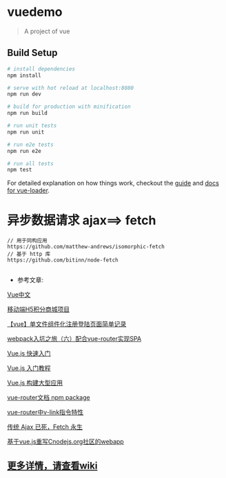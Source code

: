 # vuedemo

> A project of vue

## Build Setup

``` bash
# install dependencies
npm install

# serve with hot reload at localhost:8080
npm run dev

# build for production with minification
npm run build

# run unit tests
npm run unit

# run e2e tests
npm run e2e

# run all tests
npm test
```

For detailed explanation on how things work, checkout the [guide](http://vuejs-templates.github.io/webpack/) and [docs for vue-loader](http://vuejs.github.io/vue-loader).

# 异步数据请求 ajax==> fetch
```
// 用于同构应用
https://github.com/matthew-andrews/isomorphic-fetch
// 基于 http 库
https://github.com/bitinn/node-fetch


```


* 参考文章:

[Vue中文](http://cn.vuejs.org/guide/index.html)

[移动端H5积分商城项目](https://github.com/vincentSea/webapp)

[【vue】单文件组件化注册登陆页面简单记录](https://segmentfault.com/a/1190000004222334)

[webpack入坑之旅（六）配合vue-router实现SPA](http://guowenfh.github.io/2016/03/28/vue-webpack-06-router/)

[Vue.js 快速入门](http://www.open-open.com/lib/view/open1447060624960.html)

[Vue.js 入门教程](http://www.runoob.com/w3cnote/vue-js-quickstart.html)

[Vue.js 构建大型应用](http://cn.vuejs.org/guide/application.html)

[vue-router文档 npm package](http://router.vuejs.org/zh-cn/options.html)

[vue-router中v-link指令特性](https://segmentfault.com/a/1190000004974154)

[传统 Ajax 已死，Fetch 永生](https://github.com/camsong/blog/issues/2)

[基于vue.js重写Cnodejs.org社区的webapp](https://github.com/shinygang/Vue-cnodejs)


## [更多详情，请查看wiki](https://github.com/cherislive/VueDemo/wiki)
